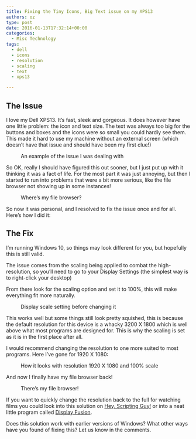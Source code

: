 ```yaml
---
title: Fixing the Tiny Icons, Big Text issue on my XPS13
authors: oz
type: post
date: 2016-01-13T17:32:14+00:00
categories:
  - Misc Technology
tags:
  - dell
  - icons
  - resolution
  - scaling
  - text
  - xps13

---
```

## The Issue

I love my Dell XPS13. It&#8217;s fast, sleek and gorgeous. It does however have one little problem: the icon and text size. The text was always too big for the buttons and boxes and the icons were so small you could hardly see them. This made it hard to use my machine without an external screen (which doesn&#8217;t have that issue and should have been my first clue!)<figure id="attachment_61507" style="width: 2062px" class="wp-caption aligncenter">

<a href="../img/Example-of-the-text-and-icon-size-issue_x2xtxn.png" alt="Example of the text and icon size issue" width="2062" height="982" /></a><figcaption class="wp-caption-text">An example of the issue I was dealing with</figcaption></figure> 

<!--more-->

So OK, really I should have figured this out sooner, but I just put up with it thinking it was a fact of life. For the most part it was just annoying, but then I started to run into problems that were a bit more serious, like the file browser not showing up in some instances!<figure id="attachment_61508" style="width: 1387px" class="wp-caption aligncenter">

<a href="../img/Wheres-my-file-browser_sbwfb8.png" alt="An example of the missing file browser" width="1387" height="970" /></a><figcaption class="wp-caption-text">Where&#8217;s my file browser?</figcaption></figure> 

So now it was personal, and I resolved to fix the issue once and for all. Here&#8217;s how I did it:

## The Fix

I&#8217;m running Windows 10, so things may look different for you, but hopefully this is still valid.

The issue comes from the&nbsp;scaling being applied to combat the high-resolution, so you&#8217;ll need to go to your Display Settings (the simplest way is to right-click your desktop)

From there look for the scaling option and set it to 100%, this will make everything fit more naturally.<figure id="attachment_61509" style="width: 2125px" class="wp-caption aligncenter">

<a href="../img/Display-scale-setting-before_usjqjg.png" alt="The display scale settings" width="2125" height="1489" /></a><figcaption class="wp-caption-text">Display scale setting before changing it</figcaption></figure> 

This works well but some things still look pretty squished, this is because the default resolution for this device is a whacky&nbsp;3200 X 1800 which is well above what most programs are designed for. This is why the scaling is set as it is in the first place after all.

I would recommend changing the resolution to one more suited to most programs. Here I&#8217;ve gone for 1920 X 1080:<figure id="attachment_61510" style="width: 1034px" class="wp-caption aligncenter">

<a href="../img/Sacrificing-the-resolution_xmmdua.png" alt="An example with the adjusted settings" width="1034" height="636" /></a><figcaption class="wp-caption-text">How it looks with resolution 1920 X 1080 and 100% scale</figcaption></figure> 

And now I finally have my file browser back!<figure id="attachment_61511" style="width: 709px" class="wp-caption aligncenter">

<a href="../img/Theres-my-file-browser_e6xsp9.png" alt="The file browser restored" width="709" height="519" /></a><figcaption class="wp-caption-text">There&#8217;s my file browser!</figcaption></figure> 

If you want to&nbsp;quickly change the resolution back to the full for watching films you could look into this solution on&nbsp;<a href="http://blogs.technet.com/b/heyscriptingguy/archive/2010/07/07/hey-scripting-guy-how-can-i-change-my-desktop-monitor-resolution-via-windows-powershell.aspx" target="_blank">Hey, Scripting Guy!</a>&nbsp;or into a neat little program called&nbsp;<a href="https://www.displayfusion.com/" target="_blank">Display Fusion</a>.

Does this solution work with earlier versions of Windows? What other ways have you found of fixing this? Let us know in the comments.